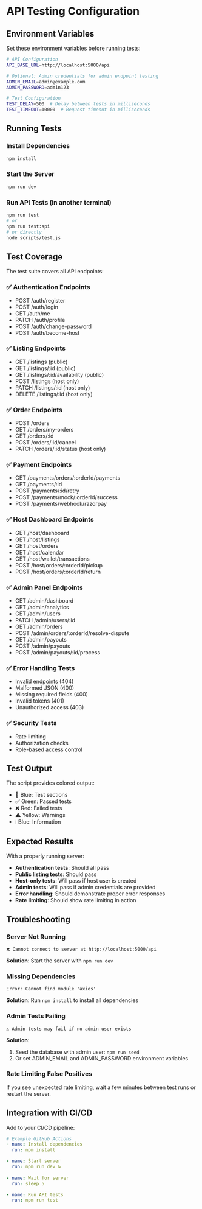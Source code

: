# API Testing Configuration

## Environment Variables

Set these environment variables before running tests:

```bash
# API Configuration
API_BASE_URL=http://localhost:5000/api

# Optional: Admin credentials for admin endpoint testing
ADMIN_EMAIL=admin@example.com
ADMIN_PASSWORD=admin123

# Test Configuration
TEST_DELAY=500  # Delay between tests in milliseconds
TEST_TIMEOUT=10000  # Request timeout in milliseconds
```

## Running Tests

### Install Dependencies
```bash
npm install
```

### Start the Server
```bash
npm run dev
```

### Run API Tests (in another terminal)
```bash
npm run test
# or
npm run test:api
# or directly
node scripts/test.js
```

## Test Coverage

The test suite covers all API endpoints:

### ✅ Authentication Endpoints
- POST /auth/register
- POST /auth/login  
- GET /auth/me
- PATCH /auth/profile
- POST /auth/change-password
- POST /auth/become-host

### ✅ Listing Endpoints
- GET /listings (public)
- GET /listings/:id (public)
- GET /listings/:id/availability (public)
- POST /listings (host only)
- PATCH /listings/:id (host only)
- DELETE /listings/:id (host only)

### ✅ Order Endpoints  
- POST /orders
- GET /orders/my-orders
- GET /orders/:id
- POST /orders/:id/cancel
- PATCH /orders/:id/status (host only)

### ✅ Payment Endpoints
- GET /payments/orders/:orderId/payments
- GET /payments/:id
- POST /payments/:id/retry
- POST /payments/mock/:orderId/success
- POST /payments/webhook/razorpay

### ✅ Host Dashboard Endpoints
- GET /host/dashboard
- GET /host/listings
- GET /host/orders
- GET /host/calendar
- GET /host/wallet/transactions
- POST /host/orders/:orderId/pickup
- POST /host/orders/:orderId/return

### ✅ Admin Panel Endpoints
- GET /admin/dashboard
- GET /admin/analytics
- GET /admin/users
- PATCH /admin/users/:id
- GET /admin/orders
- POST /admin/orders/:orderId/resolve-dispute
- GET /admin/payouts
- POST /admin/payouts
- POST /admin/payouts/:id/process

### ✅ Error Handling Tests
- Invalid endpoints (404)
- Malformed JSON (400)
- Missing required fields (400)
- Invalid tokens (401)
- Unauthorized access (403)

### ✅ Security Tests
- Rate limiting
- Authorization checks
- Role-based access control

## Test Output

The script provides colored output:
- 🔹 Blue: Test sections
- ✅ Green: Passed tests
- ❌ Red: Failed tests
- ⚠️ Yellow: Warnings
- ℹ️ Blue: Information

## Expected Results

With a properly running server:
- **Authentication tests**: Should all pass
- **Public listing tests**: Should pass
- **Host-only tests**: Will pass if host user is created
- **Admin tests**: Will pass if admin credentials are provided
- **Error handling**: Should demonstrate proper error responses
- **Rate limiting**: Should show rate limiting in action

## Troubleshooting

### Server Not Running
```
❌ Cannot connect to server at http://localhost:5000/api
```
**Solution**: Start the server with `npm run dev`

### Missing Dependencies
```
Error: Cannot find module 'axios'
```
**Solution**: Run `npm install` to install all dependencies

### Admin Tests Failing
```
⚠️ Admin tests may fail if no admin user exists
```
**Solution**: 
1. Seed the database with admin user: `npm run seed`
2. Or set ADMIN_EMAIL and ADMIN_PASSWORD environment variables

### Rate Limiting False Positives
If you see unexpected rate limiting, wait a few minutes between test runs or restart the server.

## Integration with CI/CD

Add to your CI/CD pipeline:

```yaml
# Example GitHub Actions
- name: Install dependencies
  run: npm install

- name: Start server
  run: npm run dev &
  
- name: Wait for server
  run: sleep 5

- name: Run API tests
  run: npm run test
```
